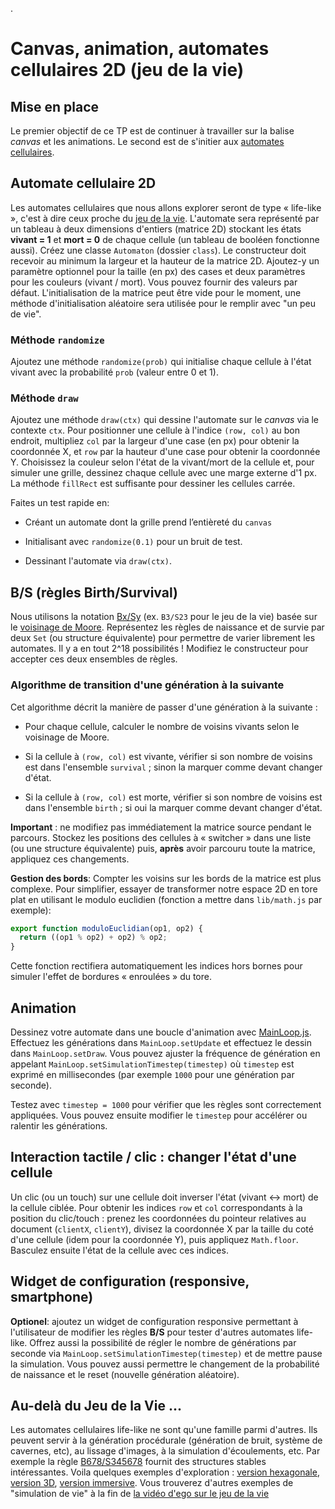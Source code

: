 .
# Canvas, animation, automates cellulaires 2D (jeu de la vie)

## Mise en place

Le premier objectif de ce TP est de continuer à travailler sur la balise _canvas_ et les animations. Le second est de s'initier aux [automates cellulaires](https://fr.wikipedia.org/wiki/Automate_cellulaire).

## Automate cellulaire 2D

Les automates cellulaires que nous allons explorer seront de type « life-like », c'est à dire ceux proche du [jeu de la vie](https://fr.wikipedia.org/wiki/Jeu_de_la_vie). L'automate sera représenté par un tableau à deux dimensions d'entiers (matrice 2D) stockant les états **vivant = 1** et **mort = 0** de chaque cellule (un tableau de booléen fonctionne aussi). Créez une classe `Automaton` (dossier `class`). Le constructeur doit recevoir au minimum la largeur et la hauteur de la matrice 2D. Ajoutez-y un paramètre optionnel pour la taille (en px) des cases et deux paramètres pour les couleurs (vivant / mort). Vous pouvez fournir des valeurs par défaut. L'initialisation de la matrice peut être vide pour le moment, une méthode d'initialisation aléatoire sera utilisée pour le remplir avec "un peu de vie".

### Méthode `randomize`

Ajoutez une méthode `randomize(prob)` qui initialise chaque cellule à l'état vivant avec la probabilité `prob` (valeur entre 0 et 1).

### Méthode `draw`

Ajoutez une méthode `draw(ctx)` qui dessine l'automate sur le _canvas_ via le contexte `ctx`. Pour positionner une cellule à l'indice `(row, col)` au bon endroit, multipliez `col` par la largeur d'une case (en px) pour obtenir la coordonnée X, et `row` par la hauteur d'une case pour obtenir la coordonnée Y. Choisissez la couleur selon l'état de la vivant/mort de la cellule et, pour simuler une grille, dessinez chaque cellule avec une marge externe d'1 px. La méthode `fillRect` est suffisante pour dessiner les cellules carrée.

Faites un test rapide en:

-   Créant un automate dont la grille prend l’entièreté du `canvas`
    
-   Initialisant avec `randomize(0.1)` pour un bruit de test.
    
-   Dessinant l'automate via `draw(ctx)`.
    

## B/S (règles Birth/Survival)

Nous utilisons la notation [Bx/Sy](https://en.wikipedia.org/wiki/Life-like_cellular_automaton#Notation_for_rules)  (ex. `B3/S23` pour le jeu de la vie) basée sur le [voisinage de Moore](https://fr.wikipedia.org/wiki/Voisinage_de_Moore). Représentez les règles de naissance et de survie par deux `Set` (ou structure équivalente) pour permettre de varier librement les automates. Il y a en tout 2^18 possibilités ! Modifiez le constructeur pour accepter ces deux ensembles de règles.

### Algorithme de transition d'une génération à la suivante

Cet algorithme décrit la manière de passer d'une génération à la suivante :

-   Pour chaque cellule, calculer le nombre de voisins vivants selon le voisinage de Moore.
    
-   Si la cellule à `(row, col)` est vivante, vérifier si son nombre de voisins est dans l'ensemble `survival` ; sinon la marquer comme devant changer d'état.
    
-   Si la cellule à `(row, col)` est morte, vérifier si son nombre de voisins est dans l'ensemble `birth` ; si oui la marquer comme devant changer d'état.
    
**Important** : ne modifiez pas immédiatement la matrice source pendant le parcours. Stockez les positions des cellules à « switcher » dans une liste (ou une structure équivalente) puis, **après** avoir parcouru toute la matrice, appliquez ces changements.        

**Gestion des bords**: Compter les voisins sur les bords de la matrice est plus complexe. Pour simplifier, essayer de transformer notre espace 2D en tore plat en utilisant le modulo euclidien (fonction a mettre dans `lib/math.js` par exemple):
```js
export function moduloEuclidian(op1, op2) {
  return ((op1 % op2) + op2) % op2;
}
```
Cette fonction rectifiera automatiquement les indices hors bornes pour simuler l'effet de bordures « enroulées » du tore.

## Animation

Dessinez votre automate dans une boucle d'animation avec [MainLoop.js](https://github.com/IceCreamYou/MainLoop.js/). Effectuez les générations dans `MainLoop.setUpdate` et effectuez le dessin dans `MainLoop.setDraw`. Vous pouvez ajuster la fréquence de génération en appelant `MainLoop.setSimulationTimestep(timestep)` où `timestep` est exprimé en millisecondes (par exemple `1000` pour une génération par seconde).

Testez avec `timestep = 1000` pour vérifier que les règles sont correctement appliquées. Vous pouvez ensuite modifier le `timestep` pour accélérer ou ralentir les générations.

## Interaction tactile / clic : changer l'état d'une cellule

Un clic (ou un touch) sur une cellule doit inverser l'état (vivant ↔ mort) de la cellule ciblée. Pour obtenir les indices `row` et `col` correspondants à la position du clic/touch  : prenez les coordonnées du pointeur relatives au document (`clientX`, `clientY`), divisez la coordonnée X par la taille du coté d'une cellule (idem pour la coordonnée Y), puis appliquez `Math.floor`. Basculez ensuite l'état de la cellule avec ces indices.

## Widget de configuration (responsive, smartphone)

**Optionel**: ajoutez un widget de configuration responsive permettant à l'utilisateur de modifier les règles **B/S** pour tester d'autres automates life-like. Offrez aussi la possibilité de régler le nombre de générations par seconde via `MainLoop.setSimulationTimestep(timestep)` et de mettre pause la simulation. Vous pouvez aussi permettre le changement de la probabilité de naissance et le reset (nouvelle génération aléatoire).

## Au-delà du Jeu de la Vie ...

Les automates cellulaires life-like ne sont qu'une famille parmi d'autres. Ils peuvent servir à la génération procédurale (génération de bruit, système de cavernes, etc), au lissage d'images, à la simulation d'écoulements, etc. Par exemple la règle [B678/S345678](https://www.jeremykun.com/2012/07/29/the-cellular-automaton-method-for-cave-generation/) fournit des structures stables intéressantes. Voila quelques exemples d'exploration : [version hexagonale](https://onivers.com/hexalife/),  [version 3D](https://onivers.com/t3d/),  [version immersive](https://onivers.com/golvr/). Vous trouverez d'autres exemples de "simulation de vie" à la fin de [la vidéo d'ego sur le jeu de la vie](https://youtu.be/eMn43As24Bo?t=1778)
